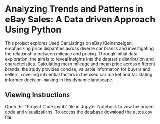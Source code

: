 # Analyzing Trends and Patterns in eBay Sales: A Data driven Approach Using Python
This project explores Used Car Listings on eBay Kleinanzeigen, emphasizing price disparities across diverse car brands and investigating the relationship between mileage and pricing. Through initial data exploration, the aim is to reveal insights into the dataset's distribution and characteristics. Calculating mean mileage and mean price across different brands, the study provides concise, valuable information for buyers and sellers, unveiling influential factors in the used car market and facilitating informed decision-making in this dynamic landscape.
## Viewing Instructions
Open the "Project Code.ipynb" file in Jupyter Notebook to vew the project code and visualizations.
To access the database download the autos.csv file.
